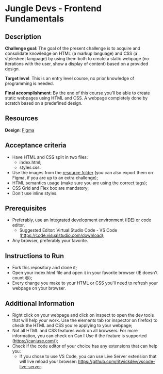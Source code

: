 # Jungle Devs - Frontend Fundamentals

  ## Description
  **Challenge goal**: The goal of the present challenge is to acquire and consolidate knowledge on HTML (a markup language) and CSS (a stylesheet language) by using them both to create a static webpage (no iterations with the user, show a display of content) based on a provided design.
  
  **Target level**: This is an entry level course, no prior knowledge of programming is needed.
  
  **Final accomplishment**: By the end of this course you'll be able to create static webpages using HTML and CSS. A webpage completely done by scratch based on a predefined design.
  
  
  ## Resources
  **Design**: [Figma](https://www.figma.com/file/fdncF938AXrCMjOFw1n483/Frontend-%E2%80%93-Challenge-1B)
  
  
  ## Acceptance criteria
  * Have HTML and CSS split in two files:
    * index.html;
    * styles.css.
  * Use the images from the [resource folder](/resources) (you can also export them on Figma, if you are up to an extra challenge);
  * HTML semantics usage (make sure you are using the correct tags);
  * CSS Grid and Flex box are mandatory;
  * Don't use inline styles.
  
## Prerequisites
  * Preferably, use an Integrated development environment (IDE) or code editor. 
    * Suggested Editor: Virtual Studio Code - VS Code (https://code.visualstudio.com/download);
  * Any browser, preferably your favorite.
  
## Instructions to Run
  * Fork this repository and clone it;
  * Open your index.html file and open it in your favorite browser (IE doesn't count 😆);
  * Every change you make to your HTML or CSS you'll need to refresh your webpage on your browser.
  
## Additional Information
  * Right click on your webpage and click on inspect to open the dev tools that will help your work. Use the elements tab (or inspector on firefox) to check the HTML and CSS you're applying to your webpage;
  * Not all HTML and CSS features work on all browsers. For more information, you can check on Can I Use if the feature is supported (https://caniuse.com/);
  * Check if the code editor of your choice has any extensions that can help you:
    * If you chose to use VS Code, you can use Live Server extension that will live reload your browser: https://github.com/ritwickdey/vscode-live-server.

